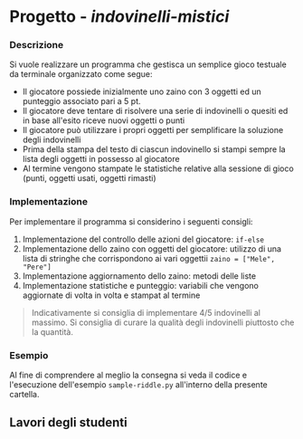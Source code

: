 # Progetto - *indovinelli-mistici*

### Descrizione

Si vuole realizzare un programma che gestisca un semplice gioco testuale da terminale organizzato come segue:

* Il giocatore possiede inizialmente uno zaino con 3 oggetti ed un punteggio associato pari a 5 pt.
* Il giocatore deve tentare di risolvere una serie di indovinelli o quesiti ed in base all'esito riceve nuovi oggetti o punti
* Il giocatore può utilizzare i propri oggetti per semplificare la soluzione degli indovinelli
* Prima della stampa del testo di ciascun indovinello si stampi sempre la lista degli oggetti in possesso al giocatore
* Al termine vengono stampate le statistiche relative alla sessione di gioco (punti, oggetti usati, oggetti rimasti)



### Implementazione

Per implementare il programma si considerino i seguenti consigli:

1. Implementazione del controllo delle azioni del giocatore: `if-else`
2. Implementazione dello zaino con oggetti del giocatore: utilizzo di una lista di stringhe che  corrispondono ai vari oggettii `zaino = ["Mele", "Pere"]`
3. Implementazione aggiornamento dello zaino: metodi delle liste
4. Implementazione statistiche e punteggio: variabili che vengono aggiornate di volta in volta e stampat al termine

> Indicativamente si consiglia di implementare 4/5 indovinelli al massimo.
> Si consiglia di curare la qualità degli indovinelli piuttosto che la quantità.

###  Esempio

Al fine di comprendere al meglio la consegna si veda il codice e l'esecuzione dell'esempio `sample-riddle.py` all'interno della presente cartella.

## Lavori degli studenti
